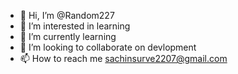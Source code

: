 - 👋 Hi, I’m @Random227 
- 👀 I’m interested in learning 
- 🌱 I’m currently learning 
- 💞️ I’m looking to collaborate on devlopment 
- 📫 How to reach me sachinsurve2207@gmail.com

<!---
Random227/Random227 is a ✨ special ✨ repository because its `README.md` (this file) appears on your GitHub profile.
You can click the Preview link to take a look at your changes.
--->

